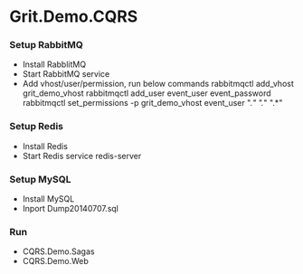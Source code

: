 # Grit.Demo.CQRS #

### Setup RabbitMQ ###

* Install RabblitMQ
* Start RabbitMQ service
* Add vhost/user/permission, run below commands
rabbitmqctl add_vhost grit_demo_vhost
rabbitmqctl add_user event_user event_password
rabbitmqctl set_permissions -p grit_demo_vhost event_user ".*" ".*" ".*"

### Setup Redis ###

* Install Redis
* Start Redis service
redis-server

### Setup MySQL ###

* Install MySQL
* Inport Dump20140707.sql

### Run ###

* CQRS.Demo.Sagas
* CQRS.Demo.Web